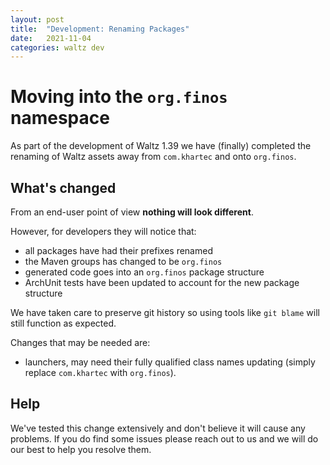 ```yaml
---
layout: post
title:  "Development: Renaming Packages"
date:   2021-11-04
categories: waltz dev
---
```


# Moving into the `org.finos` namespace

As part of the development of Waltz 1.39 we have (finally) completed the renaming of Waltz assets away from `com.khartec`
and onto `org.finos`.

## What's changed

From an end-user point of view **nothing will look different**.

However, for developers they will notice that:

- all packages have had their prefixes renamed
- the Maven groups has changed to be `org.finos`
- generated code goes into an `org.finos` package structure
- ArchUnit tests have been updated to account for the new package structure

We have taken care to preserve git history so using tools like `git blame` will still function as expected.

Changes that may be needed are:

- launchers, may need their fully qualified class names updating (simply replace `com.khartec` with `org.finos`).

## Help

We've tested this change extensively and don't believe it will cause any problems.
If you do find some issues please reach out to us and we will do our best to help you resolve them.

